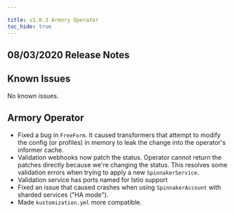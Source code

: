 ```yaml
---

title: v1.0.3 Armory Operator
toc_hide: true
---
```


## 08/03/2020 Release Notes

## Known Issues
No known issues.

## Armory Operator

* Fixed a bug in `FreeForm`. It caused transformers that attempt to modify the config (or profiles) in memory to  leak the change into the operator's informer cache.
* Validation webhooks now patch the status. Operator cannot return the patches directly because we're changing the status. This resolves some validation errors when trying to apply a new `SpinnakerService`.
* Validation service has ports named for Istio support
* Fixed an issue that caused crashes when using `SpinnakerAccount` with sharded services ("HA mode").
* Made `kustomization.yml` more compatible.
